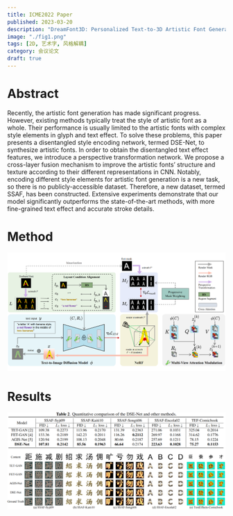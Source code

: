 ```yaml
---
title: ICME2022 Paper
published: 2023-03-20
description: "DreamFont3D: Personalized Text-to-3D Artistic Font Generation"
image: "./fig1.png"
tags: [2D, 艺术字, 风格解耦]
category: 会议论文
draft: true 
---
```


# Abstract

Recently, the artistic font generation has made significant progress. However, existing methods typically treat the style of artistic font as a whole. Their performance is usually limited to the artistic fonts with complex style elements in glyph and text effect. To solve these problems, this paper presents a disentangled style encoding network, termed DSE-Net, to synthesize artistic fonts. In order to obtain the disentangled text effect features, we introduce a perspective transformation network. We propose a cross-layer fusion mechanism to improve the artistic fonts’ structure and texture according to their different representations in CNN. Notably, encoding different style elements for artistic font generation is a new task, so there is no publicly-accessible dataset. Therefore, a new dataset, termed SSAF, has been constructed. Extensive experiments demonstrate that our model significantly outperforms the state-of-the-art methods, with more fine-grained text effect and accurate stroke details.


# Method

![](./fig2.png)

# Results
![](./fig3.png)